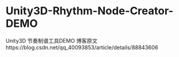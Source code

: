 # Unity3D-Rhythm-Node-Creator-DEMO
Unity3D 节奏制谱工具DEMO 
博客原文https://blog.csdn.net/qq_40093853/article/details/88843606
